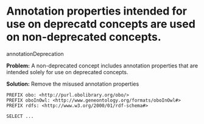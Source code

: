 # Annotation properties intended for use on deprecatd concepts are used on non-deprecated concepts.
annotationDeprecation


**Problem:** A non-deprecated concept includes annotation properties that are intended solely for use on deprecated concepts.

**Solution:** Remove the misused annotation properties

```sparql
PREFIX obo: <http://purl.obolibrary.org/obo/>
PREFIX oboInOwl: <http://www.geneontology.org/formats/oboInOwl#>
PREFIX rdfs: <http://www.w3.org/2000/01/rdf-schema#>

SELECT ... 
```
